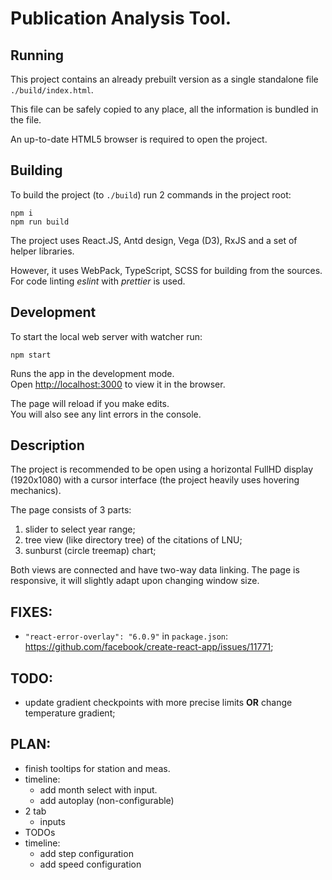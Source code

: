 # Publication Analysis Tool.

## Running

This project contains an already prebuilt version as a single standalone file `./build/index.html`.

This file can be safely copied to any place, all the information is bundled in the file.

An up-to-date HTML5 browser is required to open the project.

## Building

To build the project (to `./build`) run 2 commands in the project root:
```shell
npm i
npm run build
```

The project uses React.JS, Antd design, Vega (D3), RxJS and a set of helper libraries.

However, it uses WebPack, TypeScript, SCSS for building from the sources. For code linting _eslint_ with _prettier_ is used.

## Development

To start the local web server with watcher run:
```shell
npm start
```

Runs the app in the development mode.\
Open [http://localhost:3000](http://localhost:3000) to view it in the browser.

The page will reload if you make edits.\
You will also see any lint errors in the console.

## Description

The project is recommended to be open using a horizontal FullHD display (1920x1080) with a cursor interface (the project heavily uses hovering mechanics).

The page consists of 3 parts:
1. slider to select year range;
2. tree view (like directory tree) of the citations of LNU;
3. sunburst (circle treemap) chart;

Both views are connected and have two-way data linking. The page is responsive, it will slightly adapt upon changing window size.

## FIXES:
- `"react-error-overlay": "6.0.9"` in `package.json`: https://github.com/facebook/create-react-app/issues/11771;

## TODO:
- update gradient checkpoints with more precise limits **OR** change temperature gradient;

## PLAN:
- finish tooltips for station and meas.
- timeline:
  - add month select with input.
  - add autoplay (non-configurable)
- 2 tab
  - inputs
- TODOs
- timeline:
  - add step configuration
  - add speed configuration
